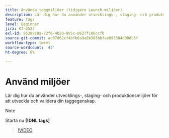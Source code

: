 ```yaml
---
title: Använda taggmiljöer (tidigare Launch-miljöer)
description: Lär dig hur du använder utvecklings-, staging- och produktionsmiljöer för att utveckla och validera din taggegenskap.
feature: Tags
level: Beginner
jira: KT-3527
exl-id: 95399c9a-72f6-4b20-905c-0627f106ccfb
source-git-commit: ac07d62cf4bfb6a9a8b383bbfae093304d008b5f
workflow-type: tm+mt
source-wordcount: '43'
ht-degree: 0%

---
```


# Använd miljöer

Lär dig hur du använder utvecklings-, staging- och produktionsmiljöer för att utveckla och validera din taggegenskap.

>[!NOTE]
>
> Starta nu **[!DNL tags]**

>[!VIDEO](https://video.tv.adobe.com/v/28729/?quality=12&learn=on)
